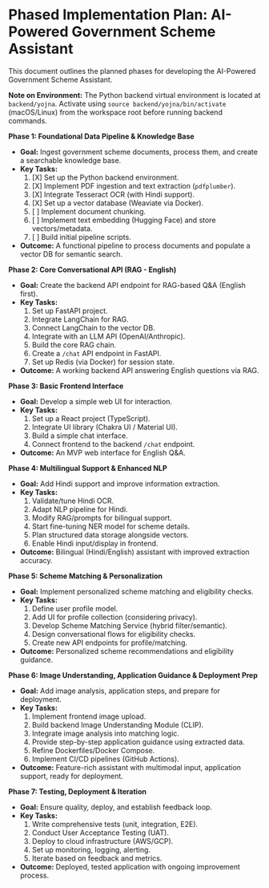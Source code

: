 # Phased Implementation Plan: AI-Powered Government Scheme Assistant

This document outlines the planned phases for developing the AI-Powered Government Scheme Assistant.

**Note on Environment:** The Python backend virtual environment is located at `backend/yojna`. Activate using `source backend/yojna/bin/activate` (macOS/Linux) from the workspace root before running backend commands.

**Phase 1: Foundational Data Pipeline & Knowledge Base**

*   **Goal:** Ingest government scheme documents, process them, and create a searchable knowledge base.
*   **Key Tasks:**
    1.  [X] Set up the Python backend environment.
    2.  [X] Implement PDF ingestion and text extraction (`pdfplumber`).
    3.  [X] Integrate Tesseract OCR (with Hindi support).
    4.  [X] Set up a vector database (Weaviate via Docker).
    5.  [ ] Implement document chunking.
    6.  [ ] Implement text embedding (Hugging Face) and store vectors/metadata.
    7.  [ ] Build initial pipeline scripts.
*   **Outcome:** A functional pipeline to process documents and populate a vector DB for semantic search.

**Phase 2: Core Conversational API (RAG - English)**

*   **Goal:** Create the backend API endpoint for RAG-based Q&A (English first).
*   **Key Tasks:**
    1.  Set up FastAPI project.
    2.  Integrate LangChain for RAG.
    3.  Connect LangChain to the vector DB.
    4.  Integrate with an LLM API (OpenAI/Anthropic).
    5.  Build the core RAG chain.
    6.  Create a `/chat` API endpoint in FastAPI.
    7.  Set up Redis (via Docker) for session state.
*   **Outcome:** A working backend API answering English questions via RAG.

**Phase 3: Basic Frontend Interface**

*   **Goal:** Develop a simple web UI for interaction.
*   **Key Tasks:**
    1.  Set up a React project (TypeScript).
    2.  Integrate UI library (Chakra UI / Material UI).
    3.  Build a simple chat interface.
    4.  Connect frontend to the backend `/chat` endpoint.
*   **Outcome:** An MVP web interface for English Q&A.

**Phase 4: Multilingual Support & Enhanced NLP**

*   **Goal:** Add Hindi support and improve information extraction.
*   **Key Tasks:**
    1.  Validate/tune Hindi OCR.
    2.  Adapt NLP pipeline for Hindi.
    3.  Modify RAG/prompts for bilingual support.
    4.  Start fine-tuning NER model for scheme details.
    5.  Plan structured data storage alongside vectors.
    6.  Enable Hindi input/display in frontend.
*   **Outcome:** Bilingual (Hindi/English) assistant with improved extraction accuracy.

**Phase 5: Scheme Matching & Personalization**

*   **Goal:** Implement personalized scheme matching and eligibility checks.
*   **Key Tasks:**
    1.  Define user profile model.
    2.  Add UI for profile collection (considering privacy).
    3.  Develop Scheme Matching Service (hybrid filter/semantic).
    4.  Design conversational flows for eligibility checks.
    5.  Create new API endpoints for profile/matching.
*   **Outcome:** Personalized scheme recommendations and eligibility guidance.

**Phase 6: Image Understanding, Application Guidance & Deployment Prep**

*   **Goal:** Add image analysis, application steps, and prepare for deployment.
*   **Key Tasks:**
    1.  Implement frontend image upload.
    2.  Build backend Image Understanding Module (CLIP).
    3.  Integrate image analysis into matching logic.
    4.  Provide step-by-step application guidance using extracted data.
    5.  Refine Dockerfiles/Docker Compose.
    6.  Implement CI/CD pipelines (GitHub Actions).
*   **Outcome:** Feature-rich assistant with multimodal input, application support, ready for deployment.

**Phase 7: Testing, Deployment & Iteration**

*   **Goal:** Ensure quality, deploy, and establish feedback loop.
*   **Key Tasks:**
    1.  Write comprehensive tests (unit, integration, E2E).
    2.  Conduct User Acceptance Testing (UAT).
    3.  Deploy to cloud infrastructure (AWS/GCP).
    4.  Set up monitoring, logging, alerting.
    5.  Iterate based on feedback and metrics.
*   **Outcome:** Deployed, tested application with ongoing improvement process. 